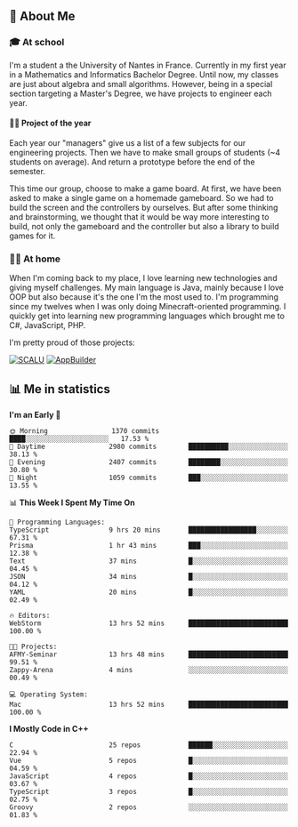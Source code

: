 ## 👀 About Me

### 🎓 At school

I'm a student a the University of Nantes in France. Currently in my first year in a Mathematics and Informatics Bachelor Degree. Until now, my classes are just about algebra and small algorithms. However, being in a special section targeting a Master's Degree, we have projects to engineer each year. 

#### 🔧🔬 Project of the year

Each year our "managers" give us a list of a few subjects for our engineering projects. Then we have to make small groups of students (~4 students on average). And return a prototype before the end of the semester.

This time our group, choose to make a game board. At first, we have been asked to make a single game on a homemade gameboard. So we had to build the screen and the controllers by ourselves. 
But after some thinking and brainstorming, we thought that it would be way more interesting to build, not only the gameboard and the controller but also a library to build games for it.

### 👨‍💻 At home

When I'm coming back to my place, I love learning new technologies and giving myself challenges. My main language is Java, mainly because I love OOP but also because it's the one I'm the most used to. I'm programming since my twelves when I was only doing Minecraft-oriented programming.  I quickly get into learning new programming languages which brought me to C#, JavaScript, PHP. 

I'm pretty proud of those projects:

[![SCALU](https://github-readme-stats.vercel.app/api/pin?username=renardfute&repo=SCALU)](https://github.com/renardfute/scalu)
[![AppBuilder](https://github-readme-stats.vercel.app/api/pin?username=pulsedev2&repo=AppBuilder)](https://github.com/pulsedev2/AppBuilder)

## 📊 Me in statistics
<!--START_SECTION:waka-->
**I'm an Early 🐤** 

```text
🌞 Morning                1370 commits        ████░░░░░░░░░░░░░░░░░░░░░   17.53 % 
🌆 Daytime                2980 commits        ██████████░░░░░░░░░░░░░░░   38.13 % 
🌃 Evening                2407 commits        ████████░░░░░░░░░░░░░░░░░   30.80 % 
🌙 Night                  1059 commits        ███░░░░░░░░░░░░░░░░░░░░░░   13.55 % 
```


📊 **This Week I Spent My Time On** 

```text
💬 Programming Languages: 
TypeScript               9 hrs 20 mins       █████████████████░░░░░░░░   67.31 % 
Prisma                   1 hr 43 mins        ███░░░░░░░░░░░░░░░░░░░░░░   12.38 % 
Text                     37 mins             █░░░░░░░░░░░░░░░░░░░░░░░░   04.45 % 
JSON                     34 mins             █░░░░░░░░░░░░░░░░░░░░░░░░   04.12 % 
YAML                     20 mins             █░░░░░░░░░░░░░░░░░░░░░░░░   02.49 % 

🔥 Editors: 
WebStorm                 13 hrs 52 mins      █████████████████████████   100.00 % 

🐱‍💻 Projects: 
AFMY-Seminar             13 hrs 48 mins      █████████████████████████   99.51 % 
Zappy-Arena              4 mins              ░░░░░░░░░░░░░░░░░░░░░░░░░   00.49 % 

💻 Operating System: 
Mac                      13 hrs 52 mins      █████████████████████████   100.00 % 
```

**I Mostly Code in C++** 

```text
C                        25 repos            ██████░░░░░░░░░░░░░░░░░░░   22.94 % 
Vue                      5 repos             █░░░░░░░░░░░░░░░░░░░░░░░░   04.59 % 
JavaScript               4 repos             █░░░░░░░░░░░░░░░░░░░░░░░░   03.67 % 
TypeScript               3 repos             █░░░░░░░░░░░░░░░░░░░░░░░░   02.75 % 
Groovy                   2 repos             ░░░░░░░░░░░░░░░░░░░░░░░░░   01.83 % 
```




<!--END_SECTION:waka-->
